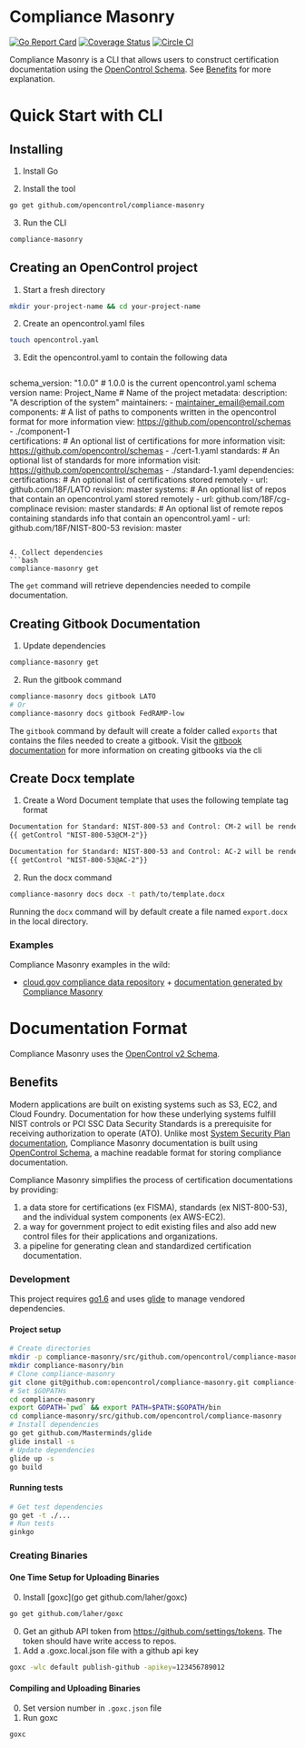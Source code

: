 # Compliance Masonry
[![Go Report Card](https://goreportcard.com/badge/github.com/opencontrol/compliance-masonry)](https://goreportcard.com/report/github.com/opencontrol/compliance-masonry)
[![Coverage Status](https://coveralls.io/repos/github/opencontrol/compliance-masonry/badge.svg?branch=master)](https://coveralls.io/github/opencontrol/compliance-masonry?branch=master)
[![Circle CI](https://circleci.com/gh/opencontrol/compliance-masonry/tree/master.svg?style=svg)](https://circleci.com/gh/opencontrol/compliance-masonry/tree/master)

Compliance Masonry is a CLI that allows users to construct certification documentation using the [OpenControl Schema](https://github.com/opencontrol/schemas). See [Benefits](#benefits) for more explanation.

# Quick Start with CLI

## Installing
1. Install Go

2. Install the tool
  ```bash
  go get github.com/opencontrol/compliance-masonry
  ```
3. Run the CLI
  ```bash
  compliance-masonry
  ```


## Creating an OpenControl project
1. Start a fresh directory
  ```bash
  mkdir your-project-name && cd your-project-name
  ```
2. Create an opencontrol.yaml files
  ```bash
  touch opencontrol.yaml
  ```
3. Edit the opencontrol.yaml to contain the following data  
   ```yaml
  schema_version: "1.0.0" # 1.0.0 is the current opencontrol.yaml schema version
  name: Project_Name # Name of the project
  metadata:
    description: "A description of the system"
    maintainers:
      - maintainer_email@email.com
  components: # A list of paths to components written in the opencontrol format for more information view: https://github.com/opencontrol/schemas
    - ./component-1  
  certifications: # An optional list of certifications for more information visit: https://github.com/opencontrol/schemas
    - ./cert-1.yaml
  standards: # An optional list of standards for more information visit: https://github.com/opencontrol/schemas
    - ./standard-1.yaml
  dependencies:
    certifications: # An optional list of certifications stored remotely
      - url: github.com/18F/LATO
        revision: master
    systems:  # An optional list of repos that contain an opencontrol.yaml stored remotely
      - url: github.com/18F/cg-complinace
        revision: master
    standards:   # An optional list of remote repos containing standards info that contain an opencontrol.yaml
      - url: github.com/18F/NIST-800-53
        revision: master
  ```

4. Collect dependencies
  ```bash
  compliance-masonry get
  ```
  The `get` command will retrieve  dependencies needed to compile documentation.


## Creating Gitbook Documentation
1. Update dependencies
  ```bash
  compliance-masonry get
  ```
2. Run the gitbook command
  ```bash
  compliance-masonry docs gitbook LATO
  # Or
  compliance-masonry docs gitbook FedRAMP-low
  ```

The `gitbook` command by default will create a folder called `exports` that contains the files needed to create a gitbook. Visit the [gitbook documentation](https://github.com/GitbookIO/gitbook-cli) for more information on creating gitbooks via the cli

## Create Docx template
1. Create a Word Document template that uses the following template tag format  

  ```txt
  Documentation for Standard: NIST-800-53 and Control: CM-2 will be rendered below
  {{ getControl "NIST-800-53@CM-2"}}

  Documentation for Standard: NIST-800-53 and Control: AC-2 will be rendered below
  {{ getControl "NIST-800-53@AC-2"}}
  ```
2. Run the docx command

  ```bash
  compliance-masonry docs docx -t path/to/template.docx
  ```
  Running the `docx` command will by default create a file named `export.docx` in the local directory.


### Examples
Compliance Masonry examples in the wild:
* [cloud.gov compliance data repository](https://github.com/18F/cg-compliance) + [documentation generated by Compliance Masonry](https://compliance.cloud.gov/)

# Documentation Format
Compliance Masonry uses the [OpenControl v2 Schema](https://github.com/opencontrol/schemas).

## Benefits
Modern applications are built on existing systems such as S3, EC2, and Cloud Foundry. Documentation for how these underlying systems fulfill NIST controls or PCI SSC Data Security Standards is a prerequisite for receiving authorization to operate (ATO). Unlike most [System Security Plan documentation](http://csrc.nist.gov/publications/nistpubs/800-18-Rev1/sp800-18-Rev1-final.pdf), Compliance Masonry documentation is built using [OpenControl Schema](https://github.com/opencontrol/schemas), a machine readable format for storing compliance documentation.

Compliance Masonry simplifies the process of certification documentations by providing:
1. a data store for certifications (ex FISMA), standards (ex NIST-800-53), and the individual system components (ex AWS-EC2).
2. a way for government project to edit existing files and also add new control files for their applications and organizations.
3. a pipeline for generating clean and standardized certification documentation.

### Development
This project requires [go1.6](https://github.com/moovweb/gvm) and uses [glide](https://github.com/Masterminds/glide) to manage vendored dependencies.

#### Project setup
```bash
# Create directories
mkdir -p compliance-masonry/src/github.com/opencontrol/compliance-masonry
mkdir compliance-masonry/bin
# Clone compliance-masonry
git clone git@github.com:opencontrol/compliance-masonry.git compliance-masonry/src/github.com/opencontrol/compliance-masonry
# Set $GOPATHs
cd compliance-masonry
export GOPATH=`pwd` && export PATH=$PATH:$GOPATH/bin
cd compliance-masonry/src/github.com/opencontrol/compliance-masonry
# Install dependencies
go get github.com/Masterminds/glide
glide install -s
# Update dependencies
glide up -s
go build
```

#### Running tests
```bash
# Get test dependencies
go get -t ./...
# Run tests
ginkgo
```

### Creating Binaries
#### One Time Setup for Uploading Binaries
0. Install [goxc](go get github.com/laher/goxc)

  ```bash
  go get github.com/laher/goxc
  ```

0. Get an github API token from https://github.com/settings/tokens. The token should have write access to repos.
0. Add a .goxc.local.json file with a github api key

  ```bash
  goxc -wlc default publish-github -apikey=123456789012
  ```
#### Compiling and Uploading Binaries
0. Set version number in `.goxc.json` file
0. Run goxc

  ```bash
  goxc
  ```
